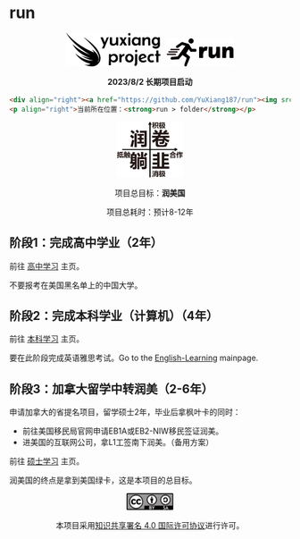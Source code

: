 # run

<p align="center"><img src="./assets/yxproj_logo.svg" alt="SVG Image" height="60">&nbsp&nbsp&nbsp<img src="./assets/run_logo.svg" alt="SVG Image" height="50"></p>
<p align="center"><strong>2023/8/2 长期项目启动</strong></p>

```html
<div align="right"><a href="https://github.com/YuXiang187/run"><img src="./assets/run_logo.svg" alt="SVG Image" height="50"></a></div>
<p align="right">当前所在位置：<strong>run > folder</strong></p>
```

<p align="center"><img src="./assets/young_analyse.svg" alt="SVG Image" height="100"></p>
<p align="center">项目总目标：<strong>润美国</strong></p>
<p align="center">项目总耗时：预计8-12年</p>

## 阶段1：完成高中学业（2年）

前往 [高中学习](./高中/README.md) 主页。

不要报考在美国黑名单上的中国大学。

## 阶段2：完成本科学业（计算机）（4年）

前往 [本科学习](./本科/README.md) 主页。

要在此阶段完成英语雅思考试。Go to the [English-Learning](./English/README.md) mainpage.

## 阶段3：加拿大留学中转润美（2-6年）

申请加拿大的省提名项目，留学硕士2年，毕业后拿枫叶卡的同时：

* 前往美国移民局官网申请EB1A或EB2-NIW移民签证润美。
* 进美国的互联网公司，拿L1工签南下润美。（备用方案）

前往 [硕士学习](./硕士/README.md) 主页。

润美国的终点是拿到美国绿卡，这是本项目的总目标。

<div align="center"><a href="https://creativecommons.org/licenses/by-sa/4.0/deed.zh"><img src="./assets/license.svg" alt="SVG Image" height="30"></a><p>本项目采用<a href="https://creativecommons.org/licenses/by-sa/4.0/deed.zh">知识共享署名 4.0 国际许可协议</a>进行许可。</p></div>